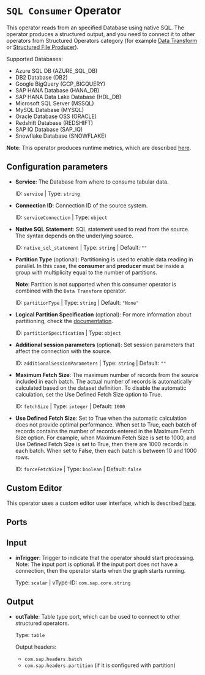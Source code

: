 `SQL Consumer` Operator
===========

This operator reads from an specified Database using native SQL. The operator produces a structured output, and you need to connect it to other operators from Structured Operators category (for example [Data Transform](./service/v1/documentation/com.sap.datatransform.v2) or [Structured File Producer](./service/v1/documentation/com.sap.storage.producer.v3)).

Supported Databases:

- Azure SQL DB (AZURE_SQL_DB)
- DB2 Database (DB2)
- Google BigQuery (GCP_BIGQUERY)
- SAP HANA Database (HANA_DB)
- SAP HANA Data Lake Database (HDL_DB)
- Microsoft SQL Server (MSSQL)
- MySQL Database (MYSQL)
- Oracle Database OSS (ORACLE)
- Redshift Database (REDSHIFT)
- SAP IQ Database (SAP_IQ)
- Snowflake Database (SNOWFLAKE)

**Note**: This operator produces runtime metrics, which are described [here](./service/v1/parse/readme/general/docu/flowagent/metrics/README.md).

Configuration parameters
------------

* **Service**: The Database from where to consume tabular data.

    ID: `service` | Type: `string`

* **Connection ID**: Connection ID of the source system.

    ID: `serviceConnection` | Type: `object`

* **Native SQL Statement**: SQL statement used to read from the source. The syntax depends on the underlying source.

    ID: `native_sql_statement` | Type: `string` | Default: `""`

* **Partition Type** (optional): Partitioning is used to enable data reading in parallel. In this case, the **consumer** and **producer** must be inside a group with multiplicity equal to the number of partitions.

    **Note**: Partition is not supported when this consumer operator is combined with the `Data Transform` operator.

    ID: `partitionType` | Type: `string` | Default: `"None"`

* **Logical Partition Specification** (optional): For more information about partitioning, check the [documentation](./service/v1/parse/readme/general/docu/flowagent/logical_partition/README.md).

    ID: `partitionSpecification` | Type: `object`

* **Additional session parameters** (optional): Set session parameters that affect the connection with the source.

    ID: `additionalSessionParameters` | Type: `string` | Default: `""`

* **Maximum Fetch Size**: The maximum number of records from the source included in each batch. The actual number of records is automatically calculated based on the dataset definition. To disable the automatic calculation, set the Use Defined Fetch Size option to True.

    ID: `fetchSize` | Type: `integer` | Default: `1000`

* **Use Defined Fetch Size**: Set to True when the automatic calculation does not provide optimal performance. When set to True, each batch of records contains the number of records entered in the Maximum Fetch Size option. For example, when Maximum Fetch Size is set to 1000, and Use Defined Fetch Size is set to True, then there are 1000 records in each batch. When set to False, then each batch is between 10 and 1000 rows.

    ID: `forceFetchSize` | Type: `boolean` | Default: `false`

Custom Editor
-----------

This operator uses a custom editor user interface, which is described [here](./service/v1/parse/readme/general/docu/flowagent/custom_editor/README.md).

Ports
------------
Input
------------

* **inTrigger**: Trigger to indicate that the operator should start processing. Note: The input port is optional. If the input port does not have a connection, then the operator starts when the graph starts running.

    Type: `scalar` | vType-ID: `com.sap.core.string`

Output
------------

* **outTable**: Table type port, which can be used to connect to other structured operators.

    Type: `table`

	Output headers:

	- `com.sap.headers.batch`
	- `com.sap.headers.partition` (if it is configured with partition)
